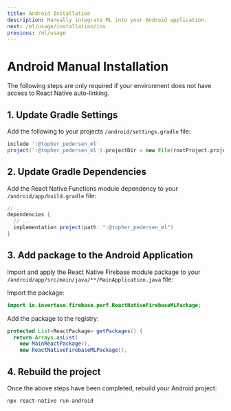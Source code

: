 ```yaml
---
title: Android Installation
description: Manually integrate ML into your Android application.
next: /ml/usage/installation/ios
previous: /ml/usage
---
```


# Android Manual Installation

The following steps are only required if your environment does not have access to React Native
auto-linking.

## 1. Update Gradle Settings

Add the following to your projects `/android/settings.gradle` file:

```groovy
include ':@topher_pedersen_ml'
project(':@topher_pedersen_ml').projectDir = new File(rootProject.projectDir, './../node_modules/@topher_pedersen/ml/android')
```

## 2. Update Gradle Dependencies

Add the React Native Functions module dependency to your `/android/app/build.gradle` file:

```groovy
// ..
dependencies {
  // ..
  implementation project(path: ":@topher_pedersen_ml")
}
```

## 3. Add package to the Android Application

Import and apply the React Native Firebase module package to your `/android/app/src/main/java/**/MainApplication.java` file:

Import the package:

```java
import io.invertase.firebase.perf.ReactNativeFirebaseMLPackage;
```

Add the package to the registry:

```java
protected List<ReactPackage> getPackages() {
  return Arrays.asList(
    new MainReactPackage(),
    new ReactNativeFirebaseMLPackage(),
```

## 4. Rebuild the project

Once the above steps have been completed, rebuild your Android project:

```bash
npx react-native run-android
```
